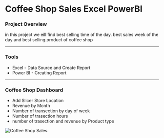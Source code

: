 # Coffee Shop Sales Excel PowerBI


### Project Overview
in this project we eill find best selling time of the day. best sales week of the day and best selling product of coffee shop

---
### Tools
- Excel - Data Source and Create Report
- Power BI - Creating Report

---
### Coffee Shop Dashboard


- Add Slicer Store Location
- Revenue by Month
- Number of transection by day of week
- Number of trasection hours
- number of trasection and revenue by Product type

![Coffee Shop Sales](https://github.com/WaseemAbbas1986/Coffee-Shop-Sales-Excel-PowerBI/assets/168902203/4e9d8b06-1047-45bf-9e71-b0e08310d8ea)


